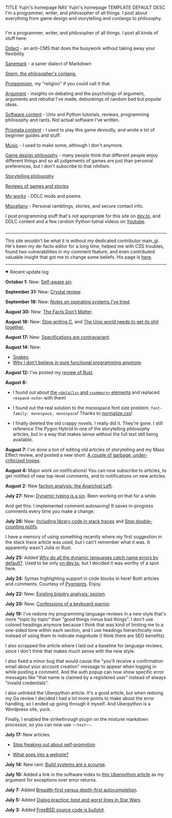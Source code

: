 TITLE Yujiri's homepage
NAV Yujiri's homepage
TEMPLATE DEFAULT
DESC I'm a programmer, writer, and philosopher of all things. I post about everything from game design and storytelling and conlangs to philosophy.

<style>
.indexlayout {
	display: flex;
	flex-wrap: wrap;
	justify-content: space-between;
}
recent-comments {
	min-width: 20em;
	flex: 1 1;
}
</style>

<div class="indexlayout">

<div style="flex: 1 1; min-width: 20em; margin-right: 1em">

I'm a programmer, writer, and philosopher of all things. I post all kinds of stuff here:

[Didact](didact) - an anti-CMS that does the busywork without taking away your flexibility

[Sanemark](sanemark) - a saner dialect of Markdown

[Spem, the philosopher's conlang.](spem/)

[Protagonism](protagonism/), my "religion" if you could call it that.

[Argument](argument/) - insights on debating and the psychology of argument, arguments and rebuttal I've made, debunkings of random bad but popular ideas.

[Software content](software/) - Unix and Python tutorials, reviews, programming philosophy and rants. Not actual software I've written.

[Prismata content](prismata/) - I used to play this game devoutly, and wrote a lot of beginner guides and stuff.

[Music](music/) - I used to make some, although I don't anymore.

[Game design philosophy](game_design/) - many people think that different people enjoy different things and so all judgements of games are just than personal preferences, but I don't subscribe to that nihilism.

[Storytelling philosophy](fiction/)

[Reviews of games and stories](reviews/)

[My works](works/) - DDLC mods and poems.

[Miscellany](misc/) - Personal ramblings, stories, and secure contact info.

I post programming stuff that's not appropriate for this site on [dev.to](https://dev.to/yujiri8), and DDLC content and a few random Python tutrial videos on [Youtube](https://www.youtube.com/channel/UCmTi4rq5oOp2S9UER0BH3sQ).

</div>

<recent-comments>
</recent-comments>

</div>

---

This site wouldn't be what it is without my dedicated contributor main_gi. He's been my de-facto editor for a long time, helped me with CSS troubles, found two vulnerabilities in my comment feature, and even contributed valuable insight that got me to change some beliefs. His page is [here](https://igniam.xyz).


---

<details open>
<summary>Recent update log</summary>

**October 1:**
New: [Self-aware sin](misc/sin).

**September 31:**
New: [Crystal review](software/crystal).

**September 18:**
New: [Notes on operating systems I've tried](software/oses).

**August 30:**
New: [The Facts Don't Matter](argument/facts).

**August 18:**
New: [Stop writing C](software/stop_c), and [The Unix world needs to get its shit together](software/unix_broken).

**August 17:**
New: [Specifications are contravariant](software/specs_are_contravariant).

**August 14:**
New:
* [Snakes](misc/snakes).
* [Why I don't believe in pure functional programming anymore](software/why_not_functional).

**August 12:**
I've posted my [review of Rust](software/rust).

**August 8:**

* I found out about [the `<details>` and `<summary>` elements](https://developer.mozilla.org/en-US/docs/Web/HTML/Element/details) and replaced `<expand-note>` with them!

* I found out the real solution to the monospace font size problem: `font-family: monospace, monospace`! Thanks to [normalize.css](https://github.com/necolas/normalize.css/blob/master/README.md#pre-code-kbd-samp)!

* I finally deleted the old crappy novels. I really did it. They're gone. I still reference The Pygon Hybrid in one of the storytelling philosophy articles, but in a way that makes sense without the full text still being available.

**August 7:**
I've done a ton of editing old articles of storytelling and my Mass Effect review, and posted a new short: [A couple of garbage, under-criticized tropes](fiction/bad_tropes).

**August 4:**
Major work on notifications! You can now subscribe to articles, to get notified of new top-level comments, and to notifications on new articles.

**August 2:**
New [faction analysis: the Anarchist Left](argument/faction_ancom).

**July 27:**
New: [Dynamic typing is a sin](software/typing). Been working on that for a while.

And get this: I implemented comment autosaving! It saves in-progress comments every time you make a change.

**July 26:**
New: [Including library code in stack traces](software/library_stack_traces) and [Stop double-counting notifs](argument/grouping_notifs).

I have a memory of using something recently where my first suggestion in the stack trace article was used, but I can't remember what it was. It apparently wasn't Julia or Rust.

**July 25:**
Added [Why do all the dynamic languages catch name errors by default?](software/catch_name_errors). Used to be only [on dev.to](https://dev.to/yujiri8/why-do-all-the-dynamic-languages-catch-name-errors-by-default-5317), but I decided it was worthy of a spot here.

**July 24:**
Syntax highlighting support in code blocks in here! Both articles and comments. Courtesy of [Pygments](https://pygments.org). Enjoy.

**July 22:**
New: [Existing bigotry analysis: sexism](argument/bigotry).

**July 20:**
New: [Confessions of a keyboard warrior](misc/keyboard_warrior).

**July 19:**
I've redone my programming language reviews in a new style that's more "topic by topic" than "good things minus bad things". I don't use colored headings anymore because I think that was kind of limiting me to a one-sided tone within each section, and I use headings hierarchically now instead of using them to indicate magnitude (I think there are SEO benefits).

I also scrapped the article where I laid out a baseline for language reviews, since I don't think that makes much sense with the new style.

I also fixed a minor bug that would cause the "you'll receive a confirmation email about your account creation" message to appear when logging in while posting a comment. And the auth popup can now show specific error messages like "that name is claimed by a registered user" instead of always "invalid credentials".

I also unlinked the Uberpython article. It's a good article, but when redoing my Go review I decided I had a lot more points to make about the error handling, so I ended up going through it myself. And Uberpython is a Wordpress site, yuck.

Finally, I enabled the strikethrough plugin on the mistune markdown processor, so you can now use `~~text~~`.

**July 17:**
New articles:

* [Stop freaking out about self-promotion](argument/self_promotion)

* [What goes into a website?](software/website_guide)

**July 14:**
New rant: [Build systems are a scourge](software/build_systems).

**July 10:**
Added a link in the software index to [this Uberpython article](https://uberpython.wordpress.com/2012/09/23/why-im-not-leaving-python-for-go/) as my argument for exceptions over error returns.

**July 7:**
Added [Breadth-first versus depth-first autocompletion](software/tab_completion).

**July 5:**
Added [Dialog practice: best and worst lines in Star Wars](fiction/dialog_star_wars).

**July 3:**
Added [FreeBSD source code is bullshit](software/unix_src).

</details>
